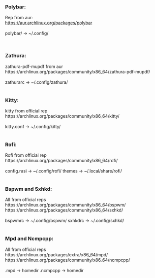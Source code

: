 <h3>Polybar:</h3>

Rep from aur: <br>
https://aur.archlinux.org/packages/polybar <br> <br>
polybar/ -> ~/.config/

<br>

<h3>Zathura:</h3>
zathura-pdf-mupdf from aur <br>
https://archlinux.org/packages/community/x86_64/zathura-pdf-mupdf/ <br> <br>
zathurarc -> ~/.config/zathura/

<br>
<br>

<h3>Kitty:</h3>
kitty from official rep <br>
https://archlinux.org/packages/community/x86_64/kitty/ <br> <br>
kitty.conf -> ~/.config/kitty/

<br>
<br>

<h3>Rofi:</h3>
Rofi from official rep <br>
https://archlinux.org/packages/community/x86_64/rofi/ <br> 
<br>
config.rasi -> ~/.config/rofi/
themes -> ~/.local/share/rofi/

<br>
<br>

<h3>Bspwm and Sxhkd:</h3>
All from official reps <br>
https://archlinux.org/packages/community/x86_64/bspwm/ <br>
https://archlinux.org/packages/community/x86_64/sxhkd/ <br>
<br>
bspwmrc -> ~/.config/bspwm/
sxhkdrc -> ~/.config/sxhkd/

<br>
<br>

<h3>Mpd and Ncmpcpp:</h3>
All from official reps <br>
https://archlinux.org/packages/extra/x86_64/mpd/ <br>
https://archlinux.org/packages/community/x86_64/ncmpcpp/ <br>
<br>
.mpd -> homedir
.ncmpcpp -> homedir

<br>
<br>
